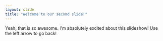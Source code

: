```yaml
---
layout: slide
title: "Welcome to our second slide!"
---
```

Yeah, that is so awesome. I'm absolutely excited about this slideshow!
Use the left arrow to go back!
